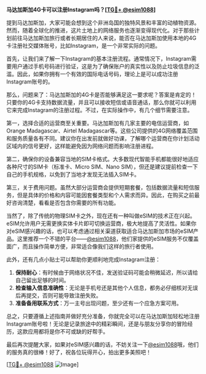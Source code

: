 **马达加斯加4G卡可以注册Instagram吗？[[TG💪+ @esim1088](https://t.me/s/esim1088)]**

提到马达加斯加，大家可能会想到这个非洲岛国的独特风景和丰富的动植物资源。然而，随着全球化的推进，这片土地上的网络服务也逐渐变得现代化。对于那些计划前往马达加斯加旅行或者长期居住的人来说，能否在马达加斯加使用本地的4G卡注册社交媒体账号，比如Instagram，是一个非常实际的问题。

首先，让我们来了解一下Instagram的基本注册流程。通常情况下，Instagram需要用户通过手机号码进行验证，这是为了确保账户的真实性以及防止垃圾信息的泛滥。因此，如果你拥有一个有效的国际电话号码，理论上是可以成功注册Instagram账号的。

那么，问题来了：马达加斯加的4G卡是否能够满足这一要求呢？答案是肯定的！只要你的4G卡支持数据流量，并且可以接收短信或语音通话，那么你就可以利用它来完成Instagram的注册过程。不过，在实际操作中，有几个细节需要注意。

第一，选择合适的运营商至关重要。马达加斯加有几家主要的电信运营商，如Orange Madagascar、Airtel Madagascar等。这些公司提供的4G网络覆盖范围和服务质量各有不同。建议你在出发前就做好功课，了解哪个运营商在你计划活动区域内的信号更好，这样能避免因为网络问题而影响注册进程。

第二，确保你的设备兼容当地的SIM卡格式。大多数现代智能手机都能很好地适应各种尺寸的SIM卡（标准卡、Micro SIM、Nano SIM），但还是建议提前检查一下自己的手机规格，以免到了当地才发现无法插入SIM卡。

第三，关于费用问题。虽然大部分运营商会提供短期套餐，包括数据流量和短信服务，但是具体的价格和内容可能因套餐类型和个人需求而异。因此，在购买之前最好咨询清楚，看看是否包含你需要的所有功能。

当然了，除了传统的物理SIM卡之外，现在还有一种叫做eSIM的技术正在兴起。eSIM允许用户无需更换实体卡片即可切换运营商，极大地提高了灵活性。如果你对eSIM感兴趣的话，也可以考虑通过相关渠道获取适合马达加斯加市场的eSIM产品。这里推荐一个不错的平台——[@esim1088](https://t.me/s/esim1088)，他们家提供的eSIM服务不仅覆盖面广，而且操作简单方便，非常适合像我们这样的旅行者使用。

此外，还有几点小贴士可以帮助你更顺利地完成Instagram注册：

1. **保持耐心**：有时候由于网络状况不佳，发送验证码可能会稍微延迟，所以请给自己留出足够的时间。
2. **检查输入信息准确性**：无论是手机号还是其他个人信息，都务必仔细核对无误后再提交，否则可能导致注册失败。
3. **准备备用联系方式**：万一主号出现问题，至少还有一个应急方案可用。

总之，只要遵循上述指南并做好充分准备，你就完全可以在马达加斯加轻松地注册Instagram账号啦！无论是记录旅途中的精彩瞬间，还是与朋友分享你的冒险经历，这款应用都将是你不可或缺的好帮手。

最后再次提醒大家，如果对eSIM感兴趣的话，不妨关注一下[@esim1088](https://t.me/s/esim1088)哦，他们的服务真的很棒！好了，祝各位玩得开心，拍出更多美照吧！

[[TG💪+ @esim1088](https://t.me/s/esim1088) ![Image](https://i.postimg.cc/4NQfJmqS/Snipaste-2025-05-13-00-14-12.png)]
